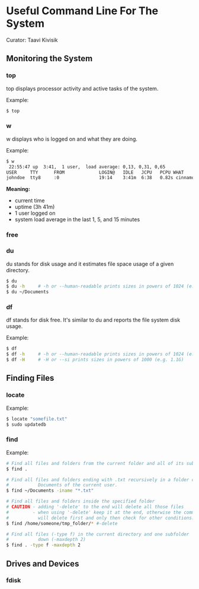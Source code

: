 # Useful Command Line For The System
Curator: Taavi Kivisik

## Monitoring the System

### top
top displays processor activity and active tasks of the system.

Example:  
```bash
$ top
```

### w
w displays who is logged on and what they are doing.  

Example:  
```bash
$ w
 22:55:47 up  3:41,  1 user,  load average: 0,13, 0,31, 0,65
USER     TTY      FROM             LOGIN@   IDLE   JCPU   PCPU WHAT
johndoe  tty8     :0               19:14    3:41m  6:38   0.82s cinnamon-session --session cinnamon
```

**Meaning:**
* current time
* uptime (3h 41m)
* 1 user logged on
* system load average in the last 1, 5, and 15 minutes

### free

### du
du stands for disk usage and it estimates file space usage of a given directory.

```bash
$ du
$ du -h     # -h or --human-readable prints sizes in powers of 1024 (e.g. 1023M)
$ du ~/Documents
```

### df
df stands for disk free. It's similar to du and reports the file system disk usage.

Example:  
```bash
$ df
$ df -h     # -h or --human-readable prints sizes in powers of 1024 (e.g. 1023M)
$ df -H     # -H or --si prints sizes in powers of 1000 (e.g. 1.1G)
```

## Finding Files

### locate
Example:  
```bash
$ locate "somefile.txt"
$ sudo updatedb
```

### find

Example:  
```bash
# Find all files and folders from the current folder and all of its subfolders
$ find .

# Find all files and folders ending with .txt recursively in a folder called
#           Documents of the current user.
$ find ~/Documents -iname "*.txt"

# Find all files and folders inside the specified folder
# CAUTION - adding '-delete' to the end will delete all those files
#         - when using '-delete' keep it at the end, otherwise the command
#           will delete first and only then check for other conditions.
$ find /home/someone/tmp_folder/* #-delete

# Find all files (-type f) in the current directory and one subfolder
#           down (-maxdepth 2)          
$ find . -type f -maxdepth 2

```

## Drives and Devices
### fdisk



